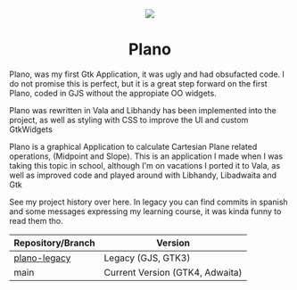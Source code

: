 <div align="center">
  <image src="data/icons/hicolor/scalable/apps/com.github.diegoivanme.plano.svg">
    <h1>Plano</h1>
</div>

Plano, was my first Gtk Application, it was ugly and had obsufacted code. I do not promise this is perfect, but it is a great step forward on the first Plano, coded in GJS without the appropiate OO widgets.

Plano was rewritten in Vala and Libhandy has been implemented into the project, as well as styling with CSS to improve the UI and custom GtkWidgets

Plano is a graphical Application to calculate Cartesian Plane related operations, (Midpoint and Slope). This is an application I made when I was taking this topic in school, although I'm on vacations I ported it to Vala, as well as improved code and played around with Libhandy, Libadwaita and Gtk

See my project history over here. In legacy you can find commits in spanish and some messages expressing my learning course, it was kinda funny to read them tho.

| Repository/Branch | Version |
| ----------------- | ------- |
| [plano-legacy](https://github.com/DiegoIvanME/plano-legacy) | Legacy (GJS, GTK3) |
| main | Current Version (GTK4, Adwaita) |
